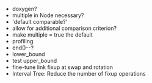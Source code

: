 * doxygen?
* multiple in Node necessary?
* 'default comparable?'
* allow for additional comparison criterion?
* make multiple = true the default
* profiling
* end()--?
* lower_bound
* test upper_bound
* fine-tune link fixup at swap and rotation
* Interval Tree: Reduce the number of fixup operations
